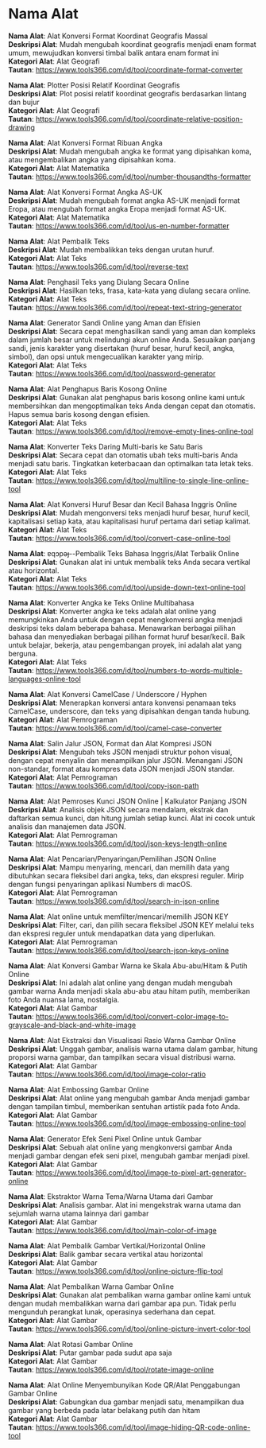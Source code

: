 # Nama Alat

**Nama Alat**: Alat Konversi Format Koordinat Geografis Massal  
**Deskripsi Alat**: Mudah mengubah koordinat geografis menjadi enam format umum, mewujudkan konversi timbal balik antara enam format ini  
**Kategori Alat**: Alat Geografi  
**Tautan**: https://www.tools366.com/id/tool/coordinate-format-converter


**Nama Alat**: Plotter Posisi Relatif Koordinat Geografis  
**Deskripsi Alat**: Plot posisi relatif koordinat geografis berdasarkan lintang dan bujur  
**Kategori Alat**: Alat Geografi  
**Tautan**: https://www.tools366.com/id/tool/coordinate-relative-position-drawing


**Nama Alat**: Alat Konversi Format Ribuan Angka  
**Deskripsi Alat**: Mudah mengubah angka ke format yang dipisahkan koma, atau mengembalikan angka yang dipisahkan koma.  
**Kategori Alat**: Alat Matematika  
**Tautan**: https://www.tools366.com/id/tool/number-thousandths-formatter


**Nama Alat**: Alat Konversi Format Angka AS-UK  
**Deskripsi Alat**: Mudah mengubah format angka AS-UK menjadi format Eropa, atau mengubah format angka Eropa menjadi format AS-UK.  
**Kategori Alat**: Alat Matematika  
**Tautan**: https://www.tools366.com/id/tool/us-en-number-formatter


**Nama Alat**: Alat Pembalik Teks  
**Deskripsi Alat**: Mudah membalikkan teks dengan urutan huruf.  
**Kategori Alat**: Alat Teks  
**Tautan**: https://www.tools366.com/id/tool/reverse-text


**Nama Alat**: Penghasil Teks yang Diulang Secara Online  
**Deskripsi Alat**: Hasilkan teks, frasa, kata-kata yang diulang secara online.  
**Kategori Alat**: Alat Teks  
**Tautan**: https://www.tools366.com/id/tool/repeat-text-string-generator


**Nama Alat**: Generator Sandi Online yang Aman dan Efisien  
**Deskripsi Alat**: Secara cepat menghasilkan sandi yang aman dan kompleks dalam jumlah besar untuk melindungi akun online Anda. Sesuaikan panjang sandi, jenis karakter yang disertakan (huruf besar, huruf kecil, angka, simbol), dan opsi untuk mengecualikan karakter yang mirip.  
**Kategori Alat**: Alat Teks  
**Tautan**: https://www.tools366.com/id/tool/password-generator


**Nama Alat**: Alat Penghapus Baris Kosong Online  
**Deskripsi Alat**: Gunakan alat penghapus baris kosong online kami untuk membersihkan dan mengoptimalkan teks Anda dengan cepat dan otomatis. Hapus semua baris kosong dengan efisien.  
**Kategori Alat**: Alat Teks  
**Tautan**: https://www.tools366.com/id/tool/remove-empty-lines-online-tool


**Nama Alat**: Konverter Teks Daring Multi-baris ke Satu Baris  
**Deskripsi Alat**: Secara cepat dan otomatis ubah teks multi-baris Anda menjadi satu baris. Tingkatkan keterbacaan dan optimalkan tata letak teks.  
**Kategori Alat**: Alat Teks  
**Tautan**: https://www.tools366.com/id/tool/multiline-to-single-line-online-tool


**Nama Alat**: Alat Konversi Huruf Besar dan Kecil Bahasa Inggris Online  
**Deskripsi Alat**: Mudah mengonversi teks menjadi huruf besar, huruf kecil, kapitalisasi setiap kata, atau kapitalisasi huruf pertama dari setiap kalimat.  
**Kategori Alat**: Alat Teks  
**Tautan**: https://www.tools366.com/id/tool/convert-case-online-tool


**Nama Alat**: ɐqɔpǝɟ--Pembalik Teks Bahasa Inggris/Alat Terbalik Online  
**Deskripsi Alat**: Gunakan alat ini untuk membalik teks Anda secara vertikal atau horizontal.  
**Kategori Alat**: Alat Teks  
**Tautan**: https://www.tools366.com/id/tool/upside-down-text-online-tool


**Nama Alat**: Konverter Angka ke Teks Online Multibahasa  
**Deskripsi Alat**: Konverter angka ke teks adalah alat online yang memungkinkan Anda untuk dengan cepat mengkonversi angka menjadi deskripsi teks dalam beberapa bahasa. Menawarkan berbagai pilihan bahasa dan menyediakan berbagai pilihan format huruf besar/kecil. Baik untuk belajar, bekerja, atau pengembangan proyek, ini adalah alat yang berguna.  
**Kategori Alat**: Alat Teks  
**Tautan**: https://www.tools366.com/id/tool/numbers-to-words-multiple-languages-online-tool


**Nama Alat**: Alat Konversi CamelCase / Underscore / Hyphen  
**Deskripsi Alat**: Menerapkan konversi antara konvensi penamaan teks CamelCase, underscore, dan teks yang dipisahkan dengan tanda hubung.  
**Kategori Alat**: Alat Pemrograman  
**Tautan**: https://www.tools366.com/id/tool/camel-case-converter


**Nama Alat**: Salin Jalur JSON, Format dan Alat Kompresi JSON  
**Deskripsi Alat**: Mengubah teks JSON menjadi struktur pohon visual, dengan cepat menyalin dan menampilkan jalur JSON. Menangani JSON non-standar, format atau kompres data JSON menjadi JSON standar.  
**Kategori Alat**: Alat Pemrograman  
**Tautan**: https://www.tools366.com/id/tool/copy-json-path


**Nama Alat**: Alat Pemroses Kunci JSON Online | Kalkulator Panjang JSON  
**Deskripsi Alat**: Analisis objek JSON secara mendalam, ekstrak dan daftarkan semua kunci, dan hitung jumlah setiap kunci. Alat ini cocok untuk analisis dan manajemen data JSON.  
**Kategori Alat**: Alat Pemrograman  
**Tautan**: https://www.tools366.com/id/tool/json-keys-length-online


**Nama Alat**: Alat Pencarian/Penyaringan/Pemilihan JSON Online  
**Deskripsi Alat**: Mampu menyaring, mencari, dan memilih data yang dibutuhkan secara fleksibel dari angka, teks, dan ekspresi reguler. Mirip dengan fungsi penyaringan aplikasi Numbers di macOS.  
**Kategori Alat**: Alat Pemrograman  
**Tautan**: https://www.tools366.com/id/tool/search-in-json-online


**Nama Alat**: Alat online untuk memfilter/mencari/memilih JSON KEY  
**Deskripsi Alat**: Filter, cari, dan pilih secara fleksibel JSON KEY melalui teks dan ekspresi reguler untuk mendapatkan data yang diperlukan.  
**Kategori Alat**: Alat Pemrograman  
**Tautan**: https://www.tools366.com/id/tool/search-json-keys-online


**Nama Alat**: Alat Konversi Gambar Warna ke Skala Abu-abu/Hitam & Putih Online  
**Deskripsi Alat**: Ini adalah alat online yang dengan mudah mengubah gambar warna Anda menjadi skala abu-abu atau hitam putih, memberikan foto Anda nuansa lama, nostalgia.  
**Kategori Alat**: Alat Gambar  
**Tautan**: https://www.tools366.com/id/tool/convert-color-image-to-grayscale-and-black-and-white-image


**Nama Alat**: Alat Ekstraksi dan Visualisasi Rasio Warna Gambar Online  
**Deskripsi Alat**: Unggah gambar, analisis warna utama dalam gambar, hitung proporsi warna gambar, dan tampilkan secara visual distribusi warna.  
**Kategori Alat**: Alat Gambar  
**Tautan**: https://www.tools366.com/id/tool/image-color-ratio


**Nama Alat**: Alat Embossing Gambar Online  
**Deskripsi Alat**: Alat online yang mengubah gambar Anda menjadi gambar dengan tampilan timbul, memberikan sentuhan artistik pada foto Anda.  
**Kategori Alat**: Alat Gambar  
**Tautan**: https://www.tools366.com/id/tool/image-embossing-online-tool


**Nama Alat**: Generator Efek Seni Pixel Online untuk Gambar  
**Deskripsi Alat**: Sebuah alat online yang mengkonversi gambar Anda menjadi gambar dengan efek seni pixel, mengubah gambar menjadi pixel.  
**Kategori Alat**: Alat Gambar  
**Tautan**: https://www.tools366.com/id/tool/image-to-pixel-art-generator-online


**Nama Alat**: Ekstraktor Warna Tema/Warna Utama dari Gambar  
**Deskripsi Alat**: Analisis gambar. Alat ini mengekstrak warna utama dan sejumlah warna utama lainnya dari gambar  
**Kategori Alat**: Alat Gambar  
**Tautan**: https://www.tools366.com/id/tool/main-color-of-image


**Nama Alat**: Alat Pembalik Gambar Vertikal/Horizontal Online  
**Deskripsi Alat**: Balik gambar secara vertikal atau horizontal  
**Kategori Alat**: Alat Gambar  
**Tautan**: https://www.tools366.com/id/tool/online-picture-flip-tool


**Nama Alat**: Alat Pembalikan Warna Gambar Online  
**Deskripsi Alat**: Gunakan alat pembalikan warna gambar online kami untuk dengan mudah membalikkan warna dari gambar apa pun. Tidak perlu mengunduh perangkat lunak, operasinya sederhana dan cepat.  
**Kategori Alat**: Alat Gambar  
**Tautan**: https://www.tools366.com/id/tool/online-picture-invert-color-tool


**Nama Alat**: Alat Rotasi Gambar Online  
**Deskripsi Alat**: Putar gambar pada sudut apa saja  
**Kategori Alat**: Alat Gambar  
**Tautan**: https://www.tools366.com/id/tool/rotate-image-online


**Nama Alat**: Alat Online Menyembunyikan Kode QR/Alat Penggabungan Gambar Online  
**Deskripsi Alat**: Gabungkan dua gambar menjadi satu, menampilkan dua gambar yang berbeda pada latar belakang putih dan hitam  
**Kategori Alat**: Alat Gambar  
**Tautan**: https://www.tools366.com/id/tool/image-hiding-QR-code-online-tool


